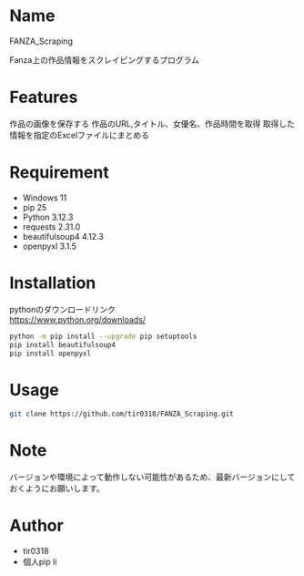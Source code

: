 # Name

FANZA_Scraping

Fanza上の作品情報をスクレイピングするプログラム

# Features

作品の画像を保存する
作品のURL,タイトル、女優名、作品時間を取得
取得した情報を指定のExcelファイルにまとめる

# Requirement

* Windows 11
* pip 25
* Python 3.12.3
* requests 2.31.0
* beautifulsoup4 4.12.3
* openpyxl 3.1.5

# Installation

pythonのダウンロードリンク<br>
https://www.python.org/downloads/

```bash
python -m pip install --upgrade pip setuptools
pip install beautifulsoup4
pip install openpyxl
```

# Usage

```bash
git clone https://github.com/tir0318/FANZA_Scraping.git
```

# Note

バージョンや環境によって動作しない可能性があるため、最新バージョンにしておくようにお願いします。

# Author

* tir0318
* 個人pip li
